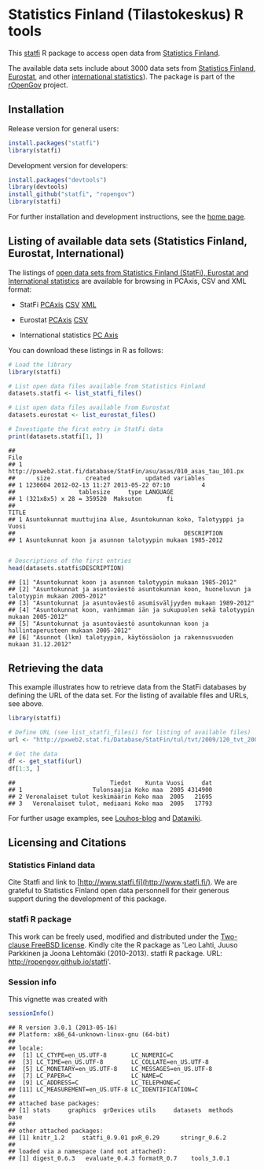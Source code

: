 <!--
%\VignetteEngine{knitr}
%\VignetteIndexEntry{An R Markdown Vignette made with knitr}
-->

Statistics Finland (Tilastokeskus) R tools
===========

This [statfi](http://ropengov.github.com/statfi) R package to access
open data from [Statistics
Finland](http://www.stat.fi/tup/tilastotietokannat/index_fi.html). 

The available data sets include about 3000 data sets from [Statistics
Finland](http://www.stat.fi/org/lainsaadanto/avoin_data.html),
[Eurostat](http://pxweb2.stat.fi/Database/Eurostat/databasetree_fi.asp),
and other [international
statistics](http://pxweb2.stat.fi/Database/Kansainvalisen_tiedon_tietokanta/databasetree_fi.asp)). The
package is part of the [rOpenGov](http://ropengov.github.io) project.

## Installation

Release version for general users:


```r
install.packages("statfi")
library(statfi)
```


Development version for developers:


```r
install.packages("devtools")
library(devtools)
install_github("statfi", "ropengov")
library(statfi)
```


For further installation and development instructions, see the [home
page](http://ropengov.github.com/statfi).


## Listing of available data sets (Statistics Finland, Eurostat, International)

The listings of [open data sets from Statistics Finland (StatFi),
Eurostat and International
statistics](http://www.stat.fi/org/lainsaadanto/avoin_data.html) are
available for browsing in PCAxis, CSV and XML format:

 * StatFi [PCAxis](http://pxweb2.stat.fi/database/StatFin/databasetree_fi.asp) [CSV](http://pxweb2.stat.fi/database/StatFin/StatFin_rap_csv.csv) [XML](http://pxweb2.stat.fi/database/StatFin/StatFin_rap_xml.csv)

 * Eurostat [PCAxis](http://pxweb2.stat.fi/Database/Eurostat/databasetree_fi.asp) [CSV](http://pxweb2.stat.fi/database/StatFin/StatFin_rap.csv)

 * International statistics [PC Axis](http://pxweb2.stat.fi/Database/Kansainvalisen_tiedon_tietokanta/databasetree_fi.asp)

You can download these listings in R as follows:


```r
# Load the library
library(statfi)

# List open data files available from Statistics Finland
datasets.statfi <- list_statfi_files()

# List open data files available from Eurostat
datasets.eurostat <- list_eurostat_files()

# Investigate the first entry in StatFi data
print(datasets.statfi[1, ])
```

```
##                                                                  File
## 1 http://pxweb2.stat.fi/database/StatFin/asu/asas/010_asas_tau_101.px
##      size          created          updated variables
## 1 1230604 2012-02-13 11:27 2013-05-22 07:10         4
##                  tablesize     type LANGUAGE
## 1 (321x8x5) x 28 = 359520  Maksuton       fi
##                                                                  TITLE
## 1 Asuntokunnat muuttujina Alue, Asuntokunnan koko, Talotyyppi ja Vuosi
##                                                DESCRIPTION
## 1 Asuntokunnat koon ja asunnon talotyypin mukaan 1985-2012
```

```r

# Descriptions of the first entries
head(datasets.statfi$DESCRIPTION)
```

```
## [1] "Asuntokunnat koon ja asunnon talotyypin mukaan 1985-2012"                                 
## [2] "Asuntokunnat ja asuntoväestö asuntokunnan koon, huoneluvun ja talotyypin mukaan 2005-2012"
## [3] "Asuntokunnat ja asuntoväestö asumisväljyyden mukaan 1989-2012"                            
## [4] "Asuntokunnat koon, vanhimman iän ja sukupuolen sekä talotyypin mukaan 2005-2012"          
## [5] "Asuntokunnat ja asuntoväestö asuntokunnan koon ja hallintaperusteen mukaan 2005-2012"     
## [6] "Asunnot (lkm) talotyypin, käytössäolon ja rakennusvuoden mukaan 31.12.2012"
```


## Retrieving the data

This example illustrates how to retrieve data from the StatFi
databases by defining the URL of the data set. For the listing of
available files and URLs, see above.


```r
library(statfi)

# Define URL (see list_statfi_files() for listing of available files)
url <- "http://pxweb2.stat.fi/Database/StatFin/tul/tvt/2009/120_tvt_2009_2011-02-18_tau_112_fi.px"

# Get the data
df <- get_statfi(url)
df[1:3, ]
```

```
##                           Tiedot    Kunta Vuosi     dat
## 1                    Tulonsaajia Koko maa  2005 4314900
## 2 Veronalaiset tulot keskimäärin Koko maa  2005   21695
## 3   Veronalaiset tulot, mediaani Koko maa  2005   17793
```


For further usage examples, see
[Louhos-blog](http://louhos.wordpress.com) and
[Datawiki](https://github.com/ropengov/statfi/wiki/Data).


## Licensing and Citations

### Statistics Finland data

Cite Statfi and link to
[http://www.statfi.fi](http://www.statfi.fi/). We are grateful to
Statistics Finland open data personnell for their generous support
during the development of this package.

### statfi R package

This work can be freely used, modified and distributed under the
[Two-clause FreeBSD
license](http://en.wikipedia.org/wiki/BSD\_licenses). Kindly cite the
R package as 'Leo Lahti, Juuso Parkkinen ja Joona Lehtomäki
(2010-2013). statfi R package. URL:
http://ropengov.github.io/statfi'.


### Session info


This vignette was created with


```r
sessionInfo()
```

```
## R version 3.0.1 (2013-05-16)
## Platform: x86_64-unknown-linux-gnu (64-bit)
## 
## locale:
##  [1] LC_CTYPE=en_US.UTF-8       LC_NUMERIC=C              
##  [3] LC_TIME=en_US.UTF-8        LC_COLLATE=en_US.UTF-8    
##  [5] LC_MONETARY=en_US.UTF-8    LC_MESSAGES=en_US.UTF-8   
##  [7] LC_PAPER=C                 LC_NAME=C                 
##  [9] LC_ADDRESS=C               LC_TELEPHONE=C            
## [11] LC_MEASUREMENT=en_US.UTF-8 LC_IDENTIFICATION=C       
## 
## attached base packages:
## [1] stats     graphics  grDevices utils     datasets  methods   base     
## 
## other attached packages:
## [1] knitr_1.2     statfi_0.9.01 pxR_0.29      stringr_0.6.2
## 
## loaded via a namespace (and not attached):
## [1] digest_0.6.3   evaluate_0.4.3 formatR_0.7    tools_3.0.1
```

